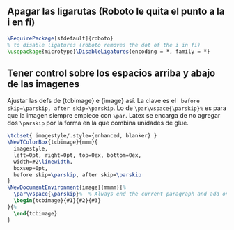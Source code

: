 ## Apagar las ligarutas (Roboto le quita el punto a la i en fi)
```latex
\RequirePackage[sfdefault]{roboto}
% to disable ligatures (roboto removes the dot of the i in fi)
\usepackage{microtype}\DisableLigatures{encoding = *, family = *}
```


## Tener control sobre los espacios arriba y abajo de las imagenes
Ajustar las defs de {tcbimage} e {image} así. La clave es el ` before skip=\parskip, after skip=\parskip`. Lo de `\par\vspace{\parskip}%` es para que la imagen siempre empiece con `\par`. Latex se encarga de no agregar dos `\parskip` por la forma en la que combina unidades de glue.
```latex
\tcbset{ imagestyle/.style={enhanced, blanker} }
\NewTColorBox{tcbimage}{mmm}{
  imagestyle,
  left=0pt, right=0pt, top=0ex, bottom=0ex,
  width=#2\linewidth,
  boxsep=0pt,
  before skip=\parskip, after skip=\parskip
}
\NewDocumentEnvironment{image}{mmmm}{%
  \par\vspace{\parskip}%  % Always end the current paragraph and add one parskip
  \begin{tcbimage}{#1}{#2}{#3}
}{%
  \end{tcbimage}
}
```
